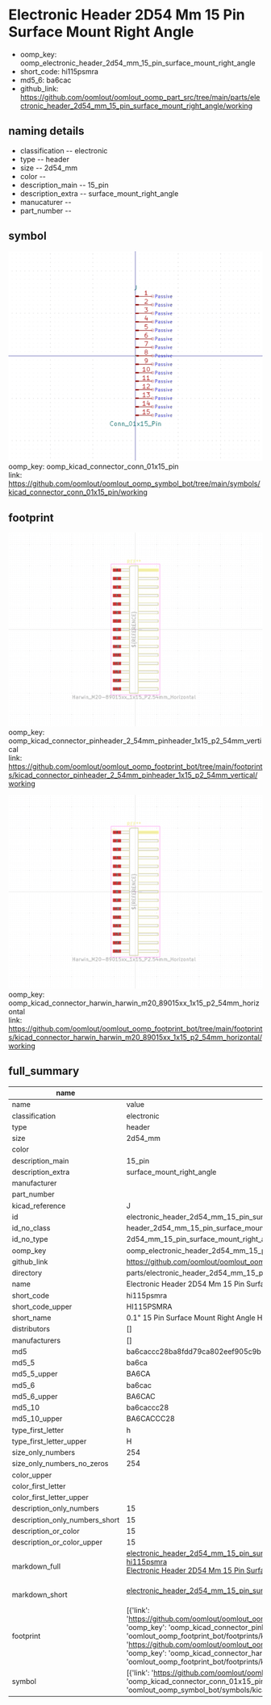 # Electronic Header 2D54 Mm 15 Pin Surface Mount Right Angle

  
* oomp_key: oomp_electronic_header_2d54_mm_15_pin_surface_mount_right_angle 
* short_code: hi115psmra
* md5_6: ba6cac  
* github_link: https://github.com/oomlout/oomlout_oomp_part_src/tree/main/parts/electronic_header_2d54_mm_15_pin_surface_mount_right_angle/working  
## naming details
* classification -- electronic
* type -- header
* size -- 2d54_mm
* color -- 
* description_main -- 15_pin
* description_extra -- surface_mount_right_angle
* manucaturer -- 
* part_number -- 



## symbol

![](symbol/0/working/working_600.png)  
oomp_key: oomp_kicad_connector_conn_01x15_pin  
link: https://github.com/oomlout/oomlout_oomp_symbol_bot/tree/main/symbols/kicad_connector_conn_01x15_pin/working  

## footprint

![](footprint/0/working/working_600.png)  
oomp_key: oomp_kicad_connector_pinheader_2_54mm_pinheader_1x15_p2_54mm_vertical  
link: https://github.com/oomlout/oomlout_oomp_footprint_bot/tree/main/footprints/kicad_connector_pinheader_2_54mm_pinheader_1x15_p2_54mm_vertical/working  

![](footprint/0/working/working_600.png)  
oomp_key: oomp_kicad_connector_harwin_harwin_m20_89015xx_1x15_p2_54mm_horizontal  
link: https://github.com/oomlout/oomlout_oomp_footprint_bot/tree/main/footprints/kicad_connector_harwin_harwin_m20_89015xx_1x15_p2_54mm_horizontal/working  

## full_summary
| name | value | 
| --- | --- | 
| name | value | 
| classification | electronic | 
| type | header | 
| size | 2d54_mm | 
| color |  | 
| description_main | 15_pin | 
| description_extra | surface_mount_right_angle | 
| manufacturer |  | 
| part_number |  | 
| kicad_reference | J | 
| id | electronic_header_2d54_mm_15_pin_surface_mount_right_angle | 
| id_no_class | header_2d54_mm_15_pin_surface_mount_right_angle | 
| id_no_type | 2d54_mm_15_pin_surface_mount_right_angle | 
| oomp_key | oomp_electronic_header_2d54_mm_15_pin_surface_mount_right_angle | 
| github_link | https://github.com/oomlout/oomlout_oomp_part_src/tree/main/parts/electronic_header_2d54_mm_15_pin_surface_mount_right_angle/working | 
| directory | parts/electronic_header_2d54_mm_15_pin_surface_mount_right_angle | 
| name | Electronic Header 2D54 Mm 15 Pin Surface Mount Right Angle | 
| short_code | hi115psmra | 
| short_code_upper | HI115PSMRA | 
| short_name | 0.1" 15 Pin Surface Mount Right Angle Header | 
| distributors | [] | 
| manufacturers | [] | 
| md5 | ba6caccc28ba8fdd79ca802eef905c9b | 
| md5_5 | ba6ca | 
| md5_5_upper | BA6CA | 
| md5_6 | ba6cac | 
| md5_6_upper | BA6CAC | 
| md5_10 | ba6caccc28 | 
| md5_10_upper | BA6CACCC28 | 
| type_first_letter | h | 
| type_first_letter_upper | H | 
| size_only_numbers | 254 | 
| size_only_numbers_no_zeros | 254 | 
| color_upper |  | 
| color_first_letter |  | 
| color_first_letter_upper |  | 
| description_only_numbers | 15 | 
| description_only_numbers_short | 15 | 
| description_or_color | 15 | 
| description_or_color_upper | 15 | 
| markdown_full | [electronic_header_2d54_mm_15_pin_surface_mount_right_angle](https://github.com/oomlout/oomlout_oomp_part_src/tree/main/parts/electronic_header_2d54_mm_15_pin_surface_mount_right_angle/working)<br>[hi115psmra](https://github.com/oomlout/oomlout_oomp_part_src/tree/main/parts/electronic_header_2d54_mm_15_pin_surface_mount_right_angle/working)<br>[Electronic Header 2D54 Mm 15 Pin Surface Mount Right Angle](https://github.com/oomlout/oomlout_oomp_part_src/tree/main/parts/electronic_header_2d54_mm_15_pin_surface_mount_right_angle/working)<br><br> | 
| markdown_short | [electronic_header_2d54_mm_15_pin_surface_mount_right_angle](https://github.com/oomlout/oomlout_oomp_part_src/tree/main/parts/electronic_header_2d54_mm_15_pin_surface_mount_right_angle/working)<br><br> | 
| footprint | [{'link': 'https://github.com/oomlout/oomlout_oomp_footprint_bot/tree/main/foootprntss/kicad_connector_pinheader_2_54mm_pinheader_1x15_p2_54mm_vertical', 'oomp_key': 'oomp_kicad_connector_pinheader_2_54mm_pinheader_1x15_p2_54mm_vertical', 'directory': 'oomlout_oomp_footprint_bot/footprints/kicad_connector_pinheader_2_54mm_pinheader_1x15_p2_54mm_vertical//working/working.kicad_mod'}, {'link': 'https://github.com/oomlout/oomlout_oomp_footprint_bot/tree/main/foootprntss/kicad_connector_harwin_harwin_m20_89015xx_1x15_p2_54mm_horizontal', 'oomp_key': 'oomp_kicad_connector_harwin_harwin_m20_89015xx_1x15_p2_54mm_horizontal', 'directory': 'oomlout_oomp_footprint_bot/footprints/kicad_connector_harwin_harwin_m20_89015xx_1x15_p2_54mm_horizontal//working/working.kicad_mod'}] | 
| symbol | [{'link': 'https://github.com/oomlout/oomlout_oomp_symbol_bot/tree/main/symbols/kicad_connector_conn_01x15_pin', 'oomp_key': 'oomp_kicad_connector_conn_01x15_pin', 'directory': 'oomlout_oomp_symbol_bot/symbols/kicad_connector_conn_01x15_pin//working/working.kicad_sym'}] | 

